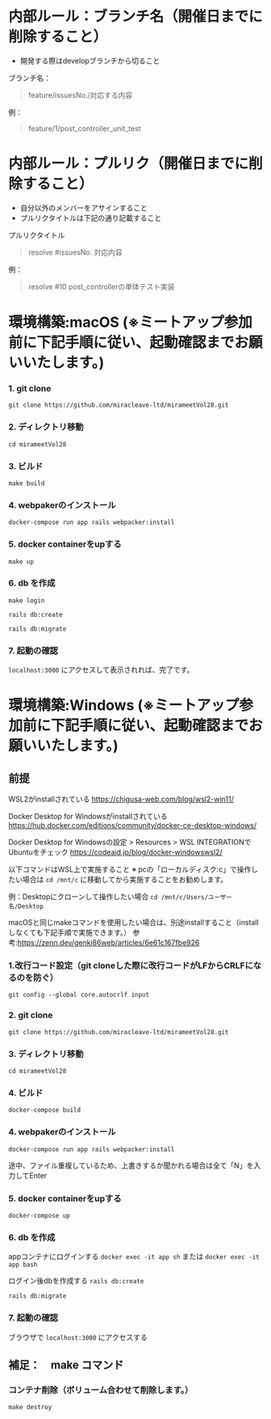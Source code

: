# 内部ルール：ブランチ名（開催日までに削除すること）
- 開発する際はdevelopブランチから切ること

ブランチ名：
> feature/issuesNo./対応する内容

例：
> feature/1/post_controller_unit_test

# 内部ルール：プルリク（開催日までに削除すること）
- 自分以外のメンバーをアサインすること
- プルリクタイトルは下記の通り記載すること

プルリクタイトル
> resolve #issuesNo. 対応内容

例：
> resolve #10 post_controllerの単体テスト実装


# 環境構築:macOS (※ミートアップ参加前に下記手順に従い、起動確認までお願いいたします。)

### 1. git clone
`git clone https://github.com/miracleave-ltd/mirameetVol28.git`

###  2. ディレクトリ移動
`cd mirameetVol28`

###  3. ビルド
`make build`

### 4. webpakerのインストール

`docker-compose run app rails webpacker:install`

### 5. docker containerをupする
`make up`

### 6. db を作成
`make login`

`rails db:create`

`rails db:migrate`

### 7. 起動の確認
`localhost:3000`
にアクセスして表示されれば、完了です。

# 環境構築:Windows (※ミートアップ参加前に下記手順に従い、起動確認までお願いいたします。)
## 前提
WSL2がinstallされている
https://chigusa-web.com/blog/wsl2-win11/

Docker Desktop for Windowsがinstallされている
https://hub.docker.com/editions/community/docker-ce-desktop-windows/

Docker Desktop for Windowsの設定 > Resources > WSL INTEGRATIONでUbuntuをチェック
https://codeaid.jp/blog/docker-windowswsl2/

以下コマンドはWSL上で実施すること
※ pcの「ローカルディスク:c」で操作したい場合は
`cd /mnt/c`
に移動してから実施することをお勧めします。

例：Desktopにクローンして操作したい場合
`cd /mnt/c/Users/ユーザー名/Desktop`

macOSと同じmakeコマンドを使用したい場合は、別途installすること（installしなくても下記手順で実施できます。）
参考:https://zenn.dev/genki86web/articles/6e61c167fbe926

### 1.改行コード設定（git cloneした際に改行コードがLFからCRLFになるのを防ぐ）
`git config --global core.autocrlf input`
### 2. git clone
`git clone https://github.com/miracleave-ltd/mirameetVol28.git`

###  3. ディレクトリ移動
`cd mirameetVol28`

###  4. ビルド
`docker-compose build`

### 4. webpakerのインストール
`docker-compose run app rails webpacker:install`

途中、ファイル重複しているため、上書きするか聞かれる場合は全て「N」を入力してEnter

### 5. docker containerをupする
`docker-compose up`

### 6. db を作成
appコンテナにログインする
`docker exec -it app sh`
または
`docker exec -it app bash`

ログイン後dbを作成する
`rails db:create`

`rails db:migrate`

### 7. 起動の確認
ブラウザで
`localhost:3000`
にアクセスする

## 補足：　make コマンド
### コンテナ削除（ボリューム合わせて削除します。）
`make destroy`

